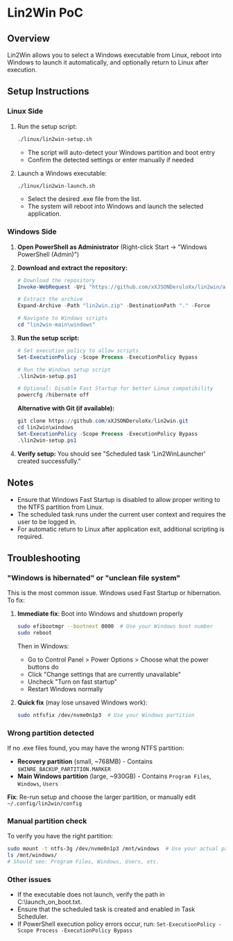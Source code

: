 # Lin2Win PoC

## Overview

Lin2Win allows you to select a Windows executable from Linux, reboot into Windows to launch it automatically, and optionally return to Linux after execution.

## Setup Instructions

### Linux Side

1. Run the setup script:

   ```bash
   ./linux/lin2win-setup.sh
   ```

   - The script will auto-detect your Windows partition and boot entry
   - Confirm the detected settings or enter manually if needed

2. Launch a Windows executable:

   ```bash
   ./linux/lin2win-launch.sh
   ```

   - Select the desired .exe file from the list.
   - The system will reboot into Windows and launch the selected application.

### Windows Side

1. **Open PowerShell as Administrator** (Right-click Start → "Windows PowerShell (Admin)")

2. **Download and extract the repository:**
   ```powershell
   # Download the repository
   Invoke-WebRequest -Uri "https://github.com/xXJSONDeruloXx/lin2win/archive/refs/heads/main.zip" -OutFile "lin2win.zip"
   
   # Extract the archive
   Expand-Archive -Path "lin2win.zip" -DestinationPath "." -Force
   
   # Navigate to Windows scripts
   cd "lin2win-main\windows"
   ```

3. **Run the setup script:**
   ```powershell
   # Set execution policy to allow scripts
   Set-ExecutionPolicy -Scope Process -ExecutionPolicy Bypass
   
   # Run the Windows setup script
   .\lin2win-setup.ps1
   
   # Optional: Disable Fast Startup for better Linux compatibility
   powercfg /hibernate off
   ```

   **Alternative with Git (if available):**
   ```powershell
   git clone https://github.com/xXJSONDeruloXx/lin2win.git
   cd lin2win\windows
   Set-ExecutionPolicy -Scope Process -ExecutionPolicy Bypass
   .\lin2win-setup.ps1
   ```

4. **Verify setup:** You should see "Scheduled task 'Lin2WinLauncher' created successfully."

## Notes

- Ensure that Windows Fast Startup is disabled to allow proper writing to the NTFS partition from Linux.
- The scheduled task runs under the current user context and requires the user to be logged in.
- For automatic return to Linux after application exit, additional scripting is required.

## Troubleshooting

### **"Windows is hibernated" or "unclean file system"**
This is the most common issue. Windows used Fast Startup or hibernation. To fix:

1. **Immediate fix**: Boot into Windows and shutdown properly
   ```bash
   sudo efibootmgr --bootnext 0000  # Use your Windows boot number
   sudo reboot
   ```
   Then in Windows: 
   - Go to Control Panel > Power Options > Choose what the power buttons do
   - Click "Change settings that are currently unavailable"  
   - Uncheck "Turn on fast startup"
   - Restart Windows normally

2. **Quick fix** (may lose unsaved Windows work):
   ```bash
   sudo ntfsfix /dev/nvme0n1p3  # Use your Windows partition
   ```

### **Wrong partition detected**
If no .exe files found, you may have the wrong NTFS partition:
- **Recovery partition** (small, ~768MB) - Contains `$WINRE_BACKUP_PARTITION.MARKER`
- **Main Windows partition** (large, ~930GB) - Contains `Program Files`, `Windows`, `Users`

**Fix**: Re-run setup and choose the larger partition, or manually edit `~/.config/lin2win/config`

### **Manual partition check**
To verify you have the right partition:
```bash
sudo mount -t ntfs-3g /dev/nvme0n1p3 /mnt/windows  # Use your actual partition
ls /mnt/windows/
# Should see: Program Files, Windows, Users, etc.
```

### **Other issues**
- If the executable does not launch, verify the path in C:\launch_on_boot.txt.
- Ensure that the scheduled task is created and enabled in Task Scheduler.
- If PowerShell execution policy errors occur, run: `Set-ExecutionPolicy -Scope Process -ExecutionPolicy Bypass`
